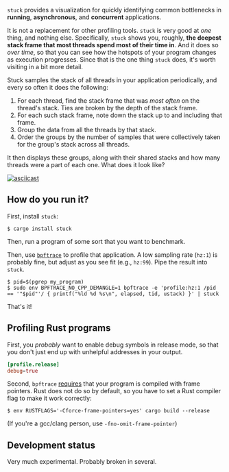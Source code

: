 `stuck` provides a visualization for quickly identifying common
bottlenecks in **running**, **asynchronous**, and **concurrent**
applications.

It is not a replacement for other profiling tools. `stuck` is very good
at _one_ thing, and nothing else. Specifically, `stuck` shows you,
roughly, **the deepest stack frame that most threads spend most of their
time in**. And it does so _over time_, so that you can see how the
hotspots of your program changes as execution progresses. Since that is
the one thing `stuck` does, it's worth visiting in a bit more detail.

Stuck samples the stack of all threads in your application periodically,
and every so often it does the following:

 1. For each thread, find the stack frame that was _most often_ on the
    thread's stack. Ties are broken by the depth of the stack frame.
 2. For each such stack frame, note down the stack up to and including
    that frame.
 3. Group the data from all the threads by that stack.
 4. Order the groups by the number of samples that were collectively
    taken for the group's stack across all threads.

It then displays these groups, along with their shared stacks and how
many threads were a part of each one. What does it look like?

[![asciicast](https://asciinema.org/a/293958.svg)](https://asciinema.org/a/293958)

## How do you run it?

First, install `stuck`:
```console
$ cargo install stuck
```

Then, run a program of some sort that you want to benchmark.

Then, use [`bpftrace`](https://github.com/iovisor/bpftrace/) to profile
that application. A low sampling rate (`hz:1`) is probably fine, but
adjust as you see fit (e.g., `hz:99`). Pipe the result into `stuck`.

```console
$ pid=$(pgrep my_program)
$ sudo env BPFTRACE_NO_CPP_DEMANGLE=1 bpftrace -e 'profile:hz:1 /pid == '"$pid"'/ { printf("%ld %d %s\n", elapsed, tid, ustack) }' | stuck
```

That's it!

## Profiling Rust programs

First, you _probably_ want to enable debug symbols in release mode, so
that you don't just end up with unhelpful addresses in your output.

```toml
[profile.release]
debug=true
```

Second, `bpftrace`
[requires](https://github.com/iovisor/bpftrace/issues/1006) that your
program is compiled with frame pointers. Rust does not do so by default,
so you have to set a Rust compiler flag to make it work correctly:

```console
$ env RUSTFLAGS='-Cforce-frame-pointers=yes' cargo build --release
```

(If you're a gcc/clang person, use `-fno-omit-frame-pointer`)

## Development status

Very much experimental. Probably broken in several.
